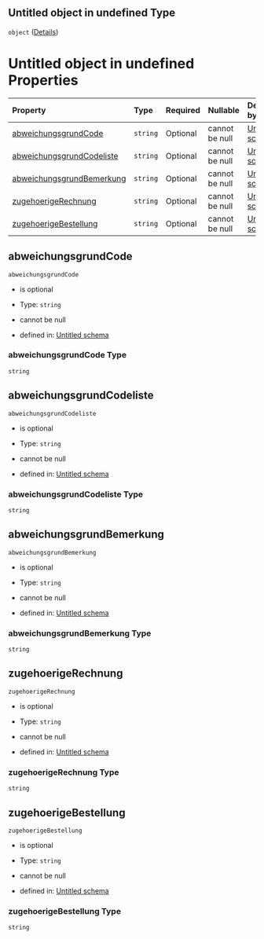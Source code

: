 ## Untitled object in undefined Type

`object` ([Details](abweichungsposition.md))

# Untitled object in undefined Properties

| Property                                                | Type     | Required | Nullable       | Defined by                                                                                                                                                                                                                             |
| :------------------------------------------------------ | :------- | :------- | :------------- | :------------------------------------------------------------------------------------------------------------------------------------------------------------------------------------------------------------------------------------- |
| [abweichungsgrundCode](#abweichungsgrundcode)           | `string` | Optional | cannot be null | [Untitled schema](abweichungsposition-properties-abweichungsgrundcode.md "https://raw.githubusercontent.com/conuti-gmbh/bo4e-schema/master/schemas/v1/com/Abweichungsposition.schema.json#/properties/abweichungsgrundCode")           |
| [abweichungsgrundCodeliste](#abweichungsgrundcodeliste) | `string` | Optional | cannot be null | [Untitled schema](abweichungsposition-properties-abweichungsgrundcodeliste.md "https://raw.githubusercontent.com/conuti-gmbh/bo4e-schema/master/schemas/v1/com/Abweichungsposition.schema.json#/properties/abweichungsgrundCodeliste") |
| [abweichungsgrundBemerkung](#abweichungsgrundbemerkung) | `string` | Optional | cannot be null | [Untitled schema](abweichungsposition-properties-abweichungsgrundbemerkung.md "https://raw.githubusercontent.com/conuti-gmbh/bo4e-schema/master/schemas/v1/com/Abweichungsposition.schema.json#/properties/abweichungsgrundBemerkung") |
| [zugehoerigeRechnung](#zugehoerigerechnung)             | `string` | Optional | cannot be null | [Untitled schema](abweichungsposition-properties-zugehoerigerechnung.md "https://raw.githubusercontent.com/conuti-gmbh/bo4e-schema/master/schemas/v1/com/Abweichungsposition.schema.json#/properties/zugehoerigeRechnung")             |
| [zugehoerigeBestellung](#zugehoerigebestellung)         | `string` | Optional | cannot be null | [Untitled schema](abweichungsposition-properties-zugehoerigebestellung.md "https://raw.githubusercontent.com/conuti-gmbh/bo4e-schema/master/schemas/v1/com/Abweichungsposition.schema.json#/properties/zugehoerigeBestellung")         |

## abweichungsgrundCode



`abweichungsgrundCode`

*   is optional

*   Type: `string`

*   cannot be null

*   defined in: [Untitled schema](abweichungsposition-properties-abweichungsgrundcode.md "https://raw.githubusercontent.com/conuti-gmbh/bo4e-schema/master/schemas/v1/com/Abweichungsposition.schema.json#/properties/abweichungsgrundCode")

### abweichungsgrundCode Type

`string`

## abweichungsgrundCodeliste



`abweichungsgrundCodeliste`

*   is optional

*   Type: `string`

*   cannot be null

*   defined in: [Untitled schema](abweichungsposition-properties-abweichungsgrundcodeliste.md "https://raw.githubusercontent.com/conuti-gmbh/bo4e-schema/master/schemas/v1/com/Abweichungsposition.schema.json#/properties/abweichungsgrundCodeliste")

### abweichungsgrundCodeliste Type

`string`

## abweichungsgrundBemerkung



`abweichungsgrundBemerkung`

*   is optional

*   Type: `string`

*   cannot be null

*   defined in: [Untitled schema](abweichungsposition-properties-abweichungsgrundbemerkung.md "https://raw.githubusercontent.com/conuti-gmbh/bo4e-schema/master/schemas/v1/com/Abweichungsposition.schema.json#/properties/abweichungsgrundBemerkung")

### abweichungsgrundBemerkung Type

`string`

## zugehoerigeRechnung



`zugehoerigeRechnung`

*   is optional

*   Type: `string`

*   cannot be null

*   defined in: [Untitled schema](abweichungsposition-properties-zugehoerigerechnung.md "https://raw.githubusercontent.com/conuti-gmbh/bo4e-schema/master/schemas/v1/com/Abweichungsposition.schema.json#/properties/zugehoerigeRechnung")

### zugehoerigeRechnung Type

`string`

## zugehoerigeBestellung



`zugehoerigeBestellung`

*   is optional

*   Type: `string`

*   cannot be null

*   defined in: [Untitled schema](abweichungsposition-properties-zugehoerigebestellung.md "https://raw.githubusercontent.com/conuti-gmbh/bo4e-schema/master/schemas/v1/com/Abweichungsposition.schema.json#/properties/zugehoerigeBestellung")

### zugehoerigeBestellung Type

`string`
